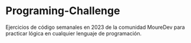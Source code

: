 # Programing-Challenge
Ejercicios de código semanales en 2023 de la comunidad MoureDev para practicar lógica en cualquier lenguaje de programación.
